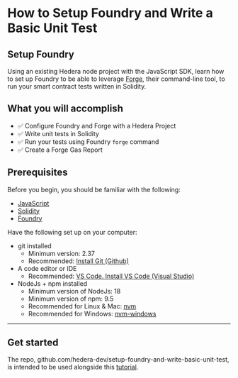 # How to Setup Foundry and Write a Basic Unit Test

## Setup Foundry

Using an existing Hedera node project with the JavaScript SDK, learn how to set up Foundry to be able to leverage [Forge](https://book.getfoundry.sh/forge/), their command-line tool, to run your smart contract tests written in Solidity. 

## What you will accomplish

- ✅ Configure Foundry and Forge with a Hedera Project
- ✅ Write unit tests in Solidity
- ✅ Run your tests using Foundry `forge` command
- ✅ Create a Forge Gas Report

## Prerequisites

Before you begin, you should be familiar with the following:

- [JavaScript](https://developer.mozilla.org/en-US/docs/Web/JavaScript)
- [Solidity](https://docs.soliditylang.org/en/latest/)
- [Foundry](https://book.getfoundry.sh/)

Have the following set up on your computer:

- git installed
    - Minimum version: 2.37
    - Recommended: [Install Git (Github)](https://github.com/git-guides/install-git)
- A code editor or IDE
    - Recommended: [VS Code. Install VS Code (Visual Studio)](https://code.visualstudio.com/docs/setup/setup-overview)
- NodeJs + npm installed
    - Minimum version of NodeJs: 18
    - Minimum version of npm: 9.5
    - Recommended for Linux & Mac: [nvm](https://github.com/nvm-sh/nvm)
    - Recommended for Windows: [nvm-windows](https://github.com/coreybutler/nvm-windows)

---

## Get started

The repo, github.com/hedera-dev/setup-foundry-and-write-basic-unit-test, is intended to be used alongside this [tutorial](docs.hedera.com).
